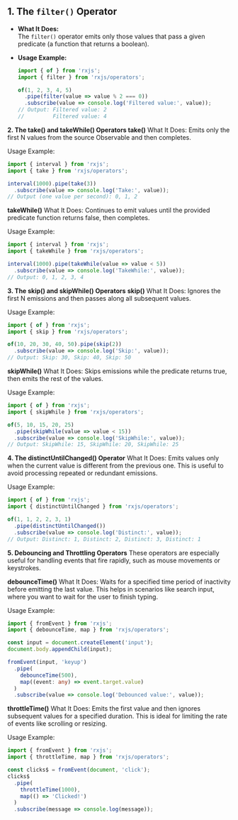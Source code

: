 ## 1. The `filter()` Operator

- **What It Does:**  
  The `filter()` operator emits only those values that pass a given predicate (a function that returns a boolean).

- **Usage Example:**
  ```typescript
  import { of } from 'rxjs';
  import { filter } from 'rxjs/operators';

  of(1, 2, 3, 4, 5)
    .pipe(filter(value => value % 2 === 0))
    .subscribe(value => console.log('Filtered value:', value));
  // Output: Filtered value: 2
  //         Filtered value: 4
  ```

**2. The take() and takeWhile() Operators
take()**
What It Does:
Emits only the first N values from the source Observable and then completes.

Usage Example:

```typescript
import { interval } from 'rxjs';
import { take } from 'rxjs/operators';

interval(1000).pipe(take(3))
  .subscribe(value => console.log('Take:', value));
// Output (one value per second): 0, 1, 2
```

**takeWhile()**
What It Does:
Continues to emit values until the provided predicate function returns false, then completes.

Usage Example:

```typescript
import { interval } from 'rxjs';
import { takeWhile } from 'rxjs/operators';

interval(1000).pipe(takeWhile(value => value < 5))
  .subscribe(value => console.log('TakeWhile:', value));
// Output: 0, 1, 2, 3, 4
```

**3. The skip() and skipWhile() Operators**
**skip()**
What It Does:
Ignores the first N emissions and then passes along all subsequent values.

Usage Example:

```typescript
import { of } from 'rxjs';
import { skip } from 'rxjs/operators';

of(10, 20, 30, 40, 50).pipe(skip(2))
  .subscribe(value => console.log('Skip:', value));
// Output: Skip: 30, Skip: 40, Skip: 50
```

**skipWhile()**
What It Does:
Skips emissions while the predicate returns true, then emits the rest of the values.

Usage Example:

```typescript
import { of } from 'rxjs';
import { skipWhile } from 'rxjs/operators';

of(5, 10, 15, 20, 25)
  .pipe(skipWhile(value => value < 15))
  .subscribe(value => console.log('SkipWhile:', value));
// Output: SkipWhile: 15, SkipWhile: 20, SkipWhile: 25
```

**4. The distinctUntilChanged() Operator**
What It Does:
Emits values only when the current value is different from the previous one. This is useful to avoid processing repeated or redundant emissions.

Usage Example:

```typescript
import { of } from 'rxjs';
import { distinctUntilChanged } from 'rxjs/operators';

of(1, 1, 2, 2, 3, 1)
  .pipe(distinctUntilChanged())
  .subscribe(value => console.log('Distinct:', value));
// Output: Distinct: 1, Distinct: 2, Distinct: 3, Distinct: 1
```

**5. Debouncing and Throttling Operators**
These operators are especially useful for handling events that fire rapidly, such as mouse movements or keystrokes.

**debounceTime()**
What It Does:
Waits for a specified time period of inactivity before emitting the last value. This helps in scenarios like search input, where you want to wait for the user to finish typing.

Usage Example:

```typescript
import { fromEvent } from 'rxjs';
import { debounceTime, map } from 'rxjs/operators';

const input = document.createElement('input');
document.body.appendChild(input);

fromEvent(input, 'keyup')
  .pipe(
    debounceTime(500),
    map((event: any) => event.target.value)
  )
  .subscribe(value => console.log('Debounced value:', value));
```

**throttleTime()**
What It Does:
Emits the first value and then ignores subsequent values for a specified duration. This is ideal for limiting the rate of events like scrolling or resizing.

Usage Example:

```typescript
import { fromEvent } from 'rxjs';
import { throttleTime, map } from 'rxjs/operators';

const clicks$ = fromEvent(document, 'click');
clicks$
  .pipe(
    throttleTime(1000),
    map(() => 'Clicked!')
  )
  .subscribe(message => console.log(message));
```